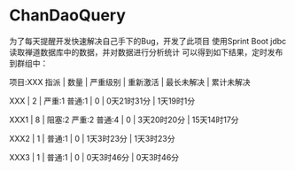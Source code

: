 # ChanDaoQuery
为了每天提醒开发快速解决自己手下的Bug，开发了此项目
使用Sprint Boot jdbc读取禅道数据库中的数据，并对数据进行分析统计
可以得到如下结果，定时发布到群组中：

项目:XXX
指派 | 数量 | 严重级别 | 重新激活 | 最长未解决 | 累计未解决 

XXX | 2 | 严重:1 普通:1  | 0 | 0天21时31分 | 1天19时1分

XXX1 | 8 | 阻塞:2 严重:2 普通:4  | 0 | 3天20时20分 | 15天14时17分

XXX2 | 1 | 普通:1  | 0 | 1天3时23分 | 1天3时23分

XXX3 | 1 | 普通:1  | 0 | 0天3时46分 | 0天3时46分
